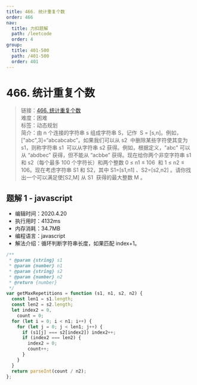 ```yaml
---
title: 466. 统计重复个数
order: 466
nav:
  title: 力扣题解
  path: /leetcode
  order: 4
group:
  title: 401-500
  path: /401-500
  order: 401
---
```


# 466. 统计重复个数

> 链接：[466. 统计重复个数](https://leetcode-cn.com/problems/count-the-repetitions/)  
> 难度：困难  
> 标签：动态规划  
> 简介：由 n 个连接的字符串 s 组成字符串 S，记作  S = [s,n]。例如，["abc",3]=“abcabcabc”。如果我们可以从 s2  中删除某些字符使其变为 s1，则称字符串 s1  可以从字符串 s2 获得。例如，根据定义，"abc" 可以从 “abdbec” 获得，但不能从 “acbbe” 获得。现在给你两个非空字符串 s1  和 s2（每个最多 100 个字符长）和两个整数 0 ≤ n1 ≤ 106  和 1 ≤ n2 ≤ 106。现在考虑字符串 S1 和 S2，其中 S1=[s1,n1] 、S2=[s2,n2] 。请你找出一个可以满足使[S2,M] 从 S1  获得的最大整数 M 。

## 题解 1 - javascript

- 编辑时间：2020.4.20
- 执行用时：4132ms
- 内存消耗：34.7MB
- 编程语言：javascript
- 解法介绍：循环判断字符串长度，如果匹配 index+1。

```javascript
/**
 * @param {string} s1
 * @param {number} n1
 * @param {string} s2
 * @param {number} n2
 * @return {number}
 */
var getMaxRepetitions = function (s1, n1, s2, n2) {
  const len1 = s1.length;
  const len2 = s2.length;
  let index2 = 0,
    count = 0;
  for (let i = 0; i < n1; i++) {
    for (let j = 0; j < len1; j++) {
      if (s1[j] === s2[index2]) index2++;
      if (index2 === len2) {
        index2 = 0;
        count++;
      }
    }
  }
  return parseInt(count / n2);
};
```
